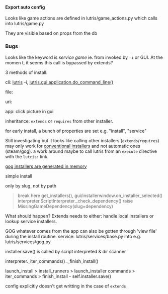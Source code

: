 #### Export auto config
Looks like game actions are defined in 
lutris/game\_actions.py which calls into 
lutris/game.py

They are visible based on props from the db


### Bugs
Looks like the keyword is *service game* ie. <id> from <service> invoked by `-i` or GUI. At the momen
t, it seems this call is bypassed by extends?

3 methods of install:

cli: [lutris](https://github.com/lutris/lutris/blob/master/bin/lutris) -i,
  [lutris.gui.application.do\_command\_line()](https://github.com/lutris/lutris/blob/7b90acbcf2b255fd9ac82ae46d38735cbcdcc632/lutris/gui/application.py#L392)

  file:

  uri:

  app: click picture in gui


inheritance: `extends` or `requires` from other installer.

for early install, a bunch of properties are set e.g. "install", "service"

Still investigating but it looks like calling other installers (`extends`/`requires`) may only work for [conventional installers](https://github.com/lutris/lutris/blob/5564cd803acb23beaf146a39189d2388425cca10/lutris/api.py#L162) and not automatic ones (steam/gog). a work around maybe to call lutris from an `execute` directive with the `lutris:` link.

[gog installers are generated in memory](https://github.com/lutris/lutris/blob/7b90acbcf2b255fd9ac82ae46d38735cbcdcc632/lutris/services/gog.py#L510)

simple install

only by slug, not by path


> break here
get\_installers(), gui/installerwindow.on\_installer\_selected()
interpreter.ScriptInterpreter.\_check\_dependency()
	raise MissingGameDependency(slug=dependency)

What should happen? Extends needs to either: handle local installers or lookup service installers.

GOG
whatever comes from the app can also be gotten through 'view file' during the install routine.
service:
	lutris/services/base.py into e.g. lutris/services/gog.py

installer.save() is called by script interpreted & dir scanner

 interpreter.\_iter\_commands()
						.\_finish\_install()

launch\_install > install\_runners > launch\_installer commands > iter\_commands > finish\_install
													- self.installer.save()

config explicitly doesn't get writting in the case of `extends`



